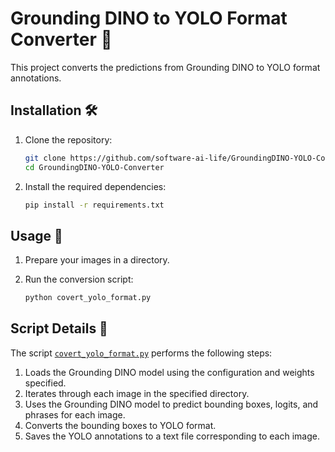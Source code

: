 # Grounding DINO to YOLO Format Converter 🚀

This project converts the predictions from Grounding DINO to YOLO format annotations.

## Installation 🛠️

1. Clone the repository:
    ```sh
    git clone https://github.com/software-ai-life/GroundingDINO-YOLO-Converter.git
    cd GroundingDINO-YOLO-Converter
    ```

2. Install the required dependencies:
    ```sh
    pip install -r requirements.txt
    ```

## Usage 📸

1. Prepare your images in a directory.

2. Run the conversion script:
    ```sh
    python covert_yolo_format.py
    ```

## Script Details 📝

The script [`covert_yolo_format.py`](covert_yolo_format.py) performs the following steps:

1. Loads the Grounding DINO model using the configuration and weights specified.
2. Iterates through each image in the specified directory.
3. Uses the Grounding DINO model to predict bounding boxes, logits, and phrases for each image.
4. Converts the bounding boxes to YOLO format.
5. Saves the YOLO annotations to a text file corresponding to each image.
